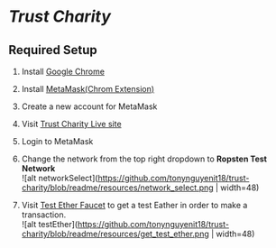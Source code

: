 # ***Trust Charity***
## Required Setup

1. Install [Google Chrome](https://www.google.com/chrome/)

2. Install [MetaMask(Chrom Extension)](https://chrome.google.com/webstore/detail/metamask/nkbihfbeogaeaoehlefnkodbefgpgknn?hl=en)

3. Create a new account for MetaMask

4. Visit [Trust Charity Live site](https://trust-charity.herokuapp.com)

5. Login to MetaMask

6. Change the network from the top right dropdown to **Ropsten Test Network**  
![alt networkSelect](https://github.com/tonynguyenit18/trust-charity/blob/readme/resources/network_select.png | width=48)

7. Visit [Test Ether Faucet](https://faucet.metamask.io/) to get a test Eather in order to make a transaction.  
![alt testEther](https://github.com/tonynguyenit18/trust-charity/blob/readme/resources/get_test_ether.png | width=48)
